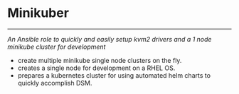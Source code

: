 # Minikuber
___
*An Ansible role to quickly and easily setup kvm2 drivers and a 1 node minikube cluster for development*
  - create multiple minikube single node clusters on the fly. 
  - creates a single node for development on a RHEL OS.
  - prepares a kubernetes cluster for using automated helm charts to quickly accomplish DSM. 

